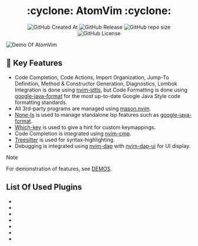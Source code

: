 <h1 align="center">:cyclone: AtomVim :cyclone:</h1>

<p align="center">

<img alt="GitHub Created At" src="https://img.shields.io/github/created-at/bearbaka/AtomVim?style=for-the-badge">
<img alt="GitHub Release" src="https://img.shields.io/github/v/release/bearbaka/AtomVim?sort=date&display_name=release&style=for-the-badge">
<img alt="GitHub repo size" src="https://img.shields.io/github/repo-size/bearbaka/AtomVim?style=for-the-badge">
<img alt="GitHub License" src="https://img.shields.io/github/license/bearbaka/AtomVim?style=for-the-badge">

</p>

![Demo Of AtomVim](.github/gif/Demo.gif)

## :star2: Key Features

- Code Completion, Code Actions, Import Organization, Jump-To Definition, Method & Constructor Generation, Diagnostics, Lombok Integration is done using [nvim-jdtls](https://github.com/mfussenegger/nvim-jdtls), but Code Formatting is done using [google-java-format](https://github.com/google/google-java-format) for the most up-to-date Google Java Style code formatting standards.
- All 3rd-party programs are managed using [mason.nvim]().
- [None-ls](https://github.com/nvimtools/none-ls.nvim) is used to manage standalone lsp features such as [google-java-format](https://github.com/google/google-java-format).
- [Which-key]() is used to give a hint for custom keymappings.
- Code Completion is integrated using [nvim-cmp]().
- [Treesitter]() is used for syntax-highlighting.
- Debugging is integrated using [nvim-dap]() with [nvim-dap-ui]() for UI display.
> [!NOTE]
> For demonstration of features, see [DEMOS](DEMOS.md).

## List Of Used Plugins

- []()
- []()
- []()
- []()
- []()
- []()
- []()
